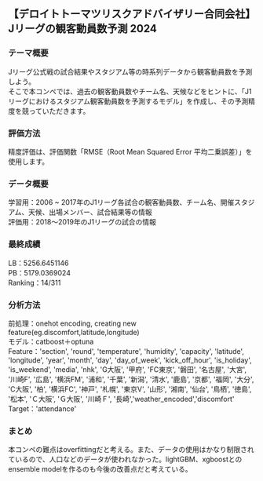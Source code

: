 ## 【デロイトトーマツリスクアドバイザリー合同会社】 Jリーグの観客動員数予測 2024
### テーマ概要
Jリーグ公式戦の試合結果やスタジアム等の時系列データから観客動員数を予測しよう。<br>
そこで本コンペでは、過去の観客動員数やチーム名、天候などをヒントに、「J1リーグにおけるスタジアム観客動員数を予測するモデル」を作成し、その予測精度を競っていただきます。<br>

### 評価方法
精度評価は、評価関数「RMSE（Root Mean Squared Error 平均二乗誤差）」を使用します。<br>

### データ概要
学習用：2006 ~ 2017年のJ1リーグ各試合の観客動員数、チーム名、開催スタジアム、天候、出場メンバー、試合結果等の情報<br>
評価用：2018～2019年のJ1リーグの試合の情報<br>

### 最終成績
LB：5256.6451146<br>
PB：5179.0369024<br>
Ranking：14/311<br>

### 分析方法
前処理：onehot encoding, creating new feature(eg.discomfort,latitude,longitude)<br>
モデル：catboost＋optuna<br>
Feature：'section', 'round', 'temperature', 'humidity', 'capacity',
       'latitude', 'longitude', 'year', 'month', 'day', 'day_of_week',
       'kick_off_hour', 'is_holiday', 'is_weekend', 'media', 'nhk', 'G大阪',
       '甲府', 'FC東京', '磐田', '名古屋', '大宮', '川崎F', '広島', '横浜FM', '浦和', '千葉', '新潟',
       '清水', '鹿島', '京都', '福岡', '大分', 'C大阪', '柏', '横浜FC', '神戸', '札幌', '東京V',
       '山形', '湘南', '仙台', '鳥栖', '徳島', '松本', 'Ｃ大阪', 'Ｇ大阪', '川崎Ｆ', '長崎','weather_encoded','discomfort'<br>
Target：'attendance'<br>

### まとめ
本コンペの難点はoverfittingだと考える。また、データの使用はかなり制限されているので、人口などのデータが使われなかった。lightGBM、xgboostとのensemble modelを作るのも今後の改善点だと考えている。
